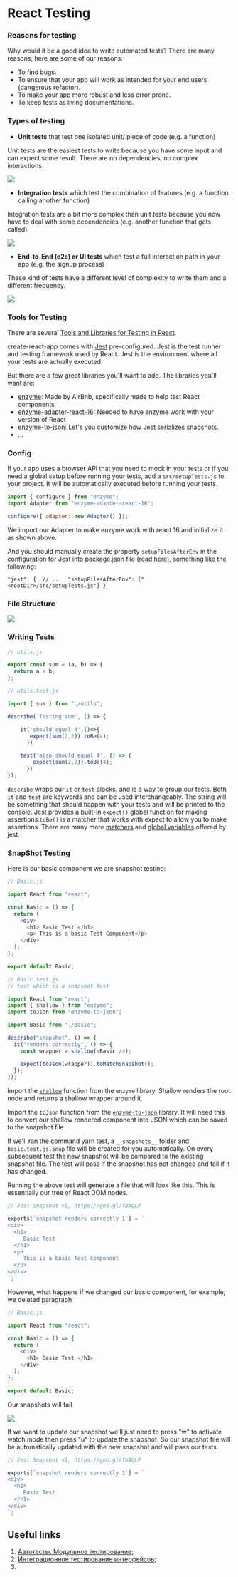 # React Testing

### Reasons for testing

Why would it be a good idea to write automated tests? There are many reasons; here are some of our reasons:

* To find bugs.
* To ensure that your app will work as intended for your end users \(dangerous refactor\).
* To make your app more robust and less error prone.
* To keep tests as living documentations.

### Types of testing

* **Unit tests** that test one isolated unit/ piece of code \(e.g. a function\)

Unit tests are the easiest tests to write because you have some input and can expect some result. There are no dependencies, no complex interactions.

![](../.gitbook/assets/snimok-ekrana-2020-04-02-v-10.51.06.png)

* **Integration tests** which test the combination of features \(e.g. a function calling another function\)

Integration tests are a bit more complex than unit tests because you now have to deal with some dependencies \(e.g. another function that gets called\).

![](../.gitbook/assets/snimok-ekrana-2020-04-02-v-10.52.03.png)

* **End-to-End \(e2e\) or UI tests** which test a full interaction path in your app \(e.g. the signup process\)

These kind of tests have a different level of complexity to write them and a different frequency.

![](../.gitbook/assets/snimok-ekrana-2020-04-02-v-10.50.38.png)

### Tools for Testing

There are several [Tools and Libraries for Testing in React](https://blog.bitsrc.io/7-react-testing-libraries-you-should-know-b20ca97422a4).

create-react-app comes with [Jest](https://facebook.github.io/jest/) pre-configured. Jest is the test runner and testing framework used by React. Jest is the environment where all your tests are actually executed.

But there are a few great libraries you'll want to add. The libraries you'll want are:

* [enzyme](http://airbnb.io/enzyme/): Made by AirBnb, specifically made to help test React components
* [enzyme-adapter-react-16](https://www.npmjs.com/package/enzyme-adapter-react-16): Needed to have enzyme work with your version of React
* [enzyme-to-json](https://www.npmjs.com/package/enzyme-to-json): Let's you customize how Jest serializes snapshots.
* ...

### Config

If your app uses a browser API that you need to mock in your tests or if you need a global setup before running your tests, add a `src/setupTests.js` to your project. It will be automatically executed before running your tests.

```javascript
import { configure } from "enzyme";
import Adapter from "enzyme-adapter-react-16";

configure({ adapter: new Adapter() });
```

We import our Adapter to make enzyme work with react 16 and initialize it as shown above.

And you should manually create the property `setupFilesAfterEnv` in the configuration for Jest into package.json file \([read here](https://create-react-app.dev/docs/running-tests/#initializing-test-environment)\), something like the following:

```text
"jest": {  // ...  "setupFilesAfterEnv": ["<rootDir>/src/setupTests.js"] }
```

### File Structure

![](../.gitbook/assets/snimok-ekrana-2020-04-02-v-07.52.05%20%282%29.png)

### Writing Tests

```javascript
// utils.js

export const sum = (a, b) => {
  return a + b;
};
```

```javascript
// utils.test.js

import { sum } from "./utils";

describe('Testing sum', () => {

    it('should equal 4',()=>{
       expect(sum(2,2)).toBe(4);
      })

    test('also should equal 4', () => {
        expect(sum(2,2)).toBe(4);
      }) 
});
```

`describe` wraps our `it` or `test` blocks, and is a way to group our tests. Both `it` and `test` are keywords and can be used interchangeably. The string will be something that should happen with your tests and will be printed to the console. Jest provides a built-in [`expect()`](https://jestjs.io/docs/en/expect) global function for making assertions.`toBe()` is a matcher that works with expect to allow you to make assertions. There are many more [matchers](https://jestjs.io/docs/en/using-matchers) and [global variables](https://jestjs.io/docs/en/api) offered by jest.

### SnapShot Testing

Here is our basic component we are snapshot testing:

```javascript
// Basic.js

import React from "react";

const Basic = () => {
  return (
    <div>
      <h1> Basic Test </h1>
      <p> This is a basic Test Component</p>
    </div>
  );
};

export default Basic;
```

```javascript
// Basic.test.js
// test which is a snapshot test

import React from "react";
import { shallow } from "enzyme";
import toJson from "enzyme-to-json";

import Basic from "./Basic";

describe("snapshot", () => {
  it("renders correctly", () => {
    const wrapper = shallow(<Basic />);

    expect(toJson(wrapper)).toMatchSnapshot();
  });
});
```

Import the [`shallow`](https://enzymejs.github.io/enzyme/docs/api/ShallowWrapper/shallow.html) function from the `enzyme` library. Shallow renders the root node and returns a shallow wrapper around it.

Import the `toJson` function from the [`enzyme-to-json`](https://www.npmjs.com/package/enzyme-to-json) library. It will need this to convert our shallow rendered component into JSON which can be saved to the snapshot file

If we'll ran the command yarn test, a `__snapshots__` folder and `basic.test.js.snap` file will be created for you automatically. On every subsequent test the new snapshot will be compared to the existing snapshot file. The test will pass if the snapshot has not changed and fail if it has changed.

Running the above test will generate a file that will look like this. This is essentially our tree of React DOM nodes.

```javascript
// Jest Snapshot v1, https://goo.gl/fbAQLP

exports[`snapshot renders correctly 1`] = `
<div>
  <h1>
     Basic Test 
  </h1>
  <p>
     This is a basic Test Component
  </p>
</div>
`;
```

However, what happens if we changed our basic component, for example, we deleted paragraph

```javascript
// Basic.js

import React from "react";

const Basic = () => {
  return (
    <div>
      <h1> Basic Test </h1>
    </div>
  );
};

export default Basic;
```

Our snapshots will fail

![](../.gitbook/assets/snimok-ekrana-2020-04-02-v-15.18.03.png)

If we want to update our snapshot we'll just need to press "w" to activate watch mode then press "u" to update the snapshot. So our snapshot file will be automatically updated with the new snapshot and will pass our tests. 

```javascript
// Jest Snapshot v1, https://goo.gl/fbAQLP

exports[`snapshot renders correctly 1`] = `
<div>
  <h1>
     Basic Test 
  </h1>
</div>
`;
```







## Useful links

1. [Автотесты. Модульное тестирование;](https://www.youtube.com/watch?v=qaL70WegmaI)
2. [Интеграционное тестирование интерфейсов](https://www.youtube.com/watch?v=dflmpqh_oRc);
3. 
